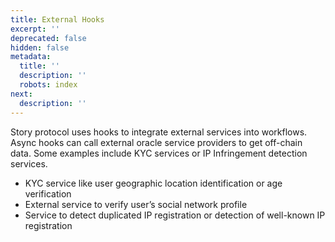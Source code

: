 ```yaml
---
title: External Hooks
excerpt: ''
deprecated: false
hidden: false
metadata:
  title: ''
  description: ''
  robots: index
next:
  description: ''
---
```

Story protocol uses hooks to integrate external services into workflows. Async hooks can call external oracle service providers to get off-chain data. Some examples include KYC services or IP Infringement detection services.

- KYC service like user geographic location identification or age verification
- External service to verify user’s social network profile
- Service to detect duplicated IP registration or detection of well-known IP registration